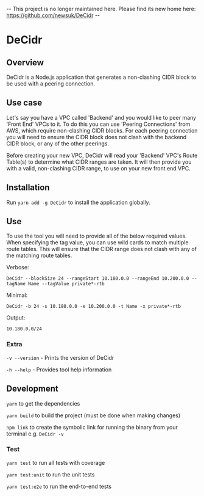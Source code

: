  -- This project is no longer maintained here. Please find its new home here: https://github.com/newsuk/DeCidr --

# DeCidr

## Overview

DeCidr is a Node.js application that generates a non-clashing CIDR block to be used with a peering connection.

## Use case

Let's say you have a VPC called 'Backend' and you would like to peer many 'Front End' VPCs to it. To do this you can use 'Peering Connections' from AWS, which require non-clashing CIDR blocks. For each peering connection you will need to ensure the CIDR block does not clash with the backend CIDR block, or any of the other peerings.

Before creating your new VPC, DeCidr will read your 'Backend' VPC's Route Table(s) to determine what CIDR ranges are taken. It will then provide you with a valid, non-clashing CIDR range, to use on your new front end VPC.

## Installation

Run `yarn add -g DeCidr` to install the application globally.

## Use

To use the tool you will need to provide all of the below required values. When specifying the tag value, you can use wild cards to match multiple route tables. This will ensure that the CIDR range does not clash with any of the matching route tables.

Verbose: 

`DeCidr --blockSize 24 --rangeStart 10.180.0.0 --rangeEnd 10.200.0.0 --tagName Name --tagValue private*-rtb`

Minimal:

 `DeCidr -b 24 -s 10.180.0.0 -e 10.200.0.0 -t Name -x private*-rtb`

Output: 

`10.180.0.0/24`

### Extra

`-v --version` - Prints the version of DeCidr

`-h --help` - Provides tool help information

## Development

`yarn` to get the dependencies

`yarn build` to build the project (must be done when making changes)

`npm link` to create the symbolic link for running the binary from your terminal e.g. `DeCidr -v`

### Test

`yarn test` to run all tests with coverage

`yarn test:unit` to run the unit tests

`yarn test:e2e` to run the end-to-end tests
